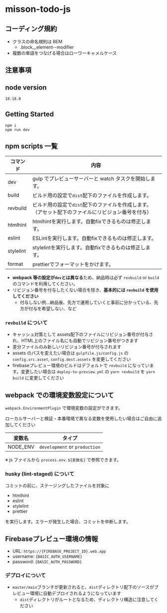 # misson-todo-js

## コーディング規約

<!-- 追加してください -->
- クラスの命名規則は BEM
  - .block__element--modifier
- 複数の単語をつなげる場合はローワーキャメルケース

## 注意事項

## node version
```
18.18.0
```

## Getting Started

```
npm i
npm run dev
```

## npm scripts 一覧

| コマンド | 内容 |
| - | - |
| dev   | gulp でプレビューサーバーと watch タスクを開始します。 |
| build | ビルド用の設定で`dist`配下のファイルを作成します。 |
| revbuild | ビルド用の設定で`dist`配下のファイルを作成します。<br>（アセット配下のファイルにリビジョン番号を付与）|
| htmlhint | htmlhintを実行します。自動fixできるものは修正します。
| eslint | ESLintを実行します。自動fixできるものは修正します。
| stylelint | stylelintを実行します。自動fixできるものは修正します。 |
| format | prettierでフォーマットをかけます。 |

-  **webpack 等の設定が`dev`とは異なる**ため、納品時は必ず `revbuild` or `build` のコマンドを利用してください。
- リビジョン番号を付与したくない場合を除き、**基本的には `revbuild` を使用してください**
  - 付与しない例…納品後、先方で運用していくと事前に分かっている、先方が付与を希望しない、など

### `revbuild` について

- キャッシュ対策として assets配下のファイルにリビジョン番号が付与され、HTML上のファイル名にも自動でリビジョン番号がつきます
- 差分ファイルのみ新しいリビジョン番号が付与されます
- assets のパスを変えたい場合は `gulpfile.js/config.js` の `config.src.asset`, `config.dest.assets` を変更してください
- firebaseプレビュー環境のビルドはデフォルトで `revbuild` になっています。変更したい場合は `deploy-to-preview.yml` の `yarn revbuild` を `yarn build` に変更してください

## webpack での環境変数設定について

`webpack.EnvironmentPlugin` で環境変数の設定ができます。

ローカルサーバーと検証・本番環境で異なる変数を使用したい場合はご自由に追加してください

| 変数名 | タイプ |
| - | - |
| NODE_ENV | `development` or `production`  |

※ js ファイルから `process.env.${変数名}` で参照できます。

### husky (lint-staged) について

コミットの前に、ステージングしたファイルを対象に
- htmlhint
- eslint
- stylelint
- prettier

を実行します。エラーが発生した場合、コミットを中断します。

## Firebaseプレビュー環境の情報
<!-- Firebase プレビュー環境を使用しない場合は削除してください -->

- URL: `https://{FIREBASE_PROJECT_ID}.web.app`
- username: `{BASIC_AUTH_USERNAME}`
- password: `{BASIC_AUTH_PASSWORD}`

### デプロイについて

- `master/main`ブランチが更新されると、`dist`ディレクトリ配下のソースがプレビュー環境に自動デプロイされるようになっています
  - `dist`ディレクトリがルートとなるため、ディレクトリ構造に注意してください
